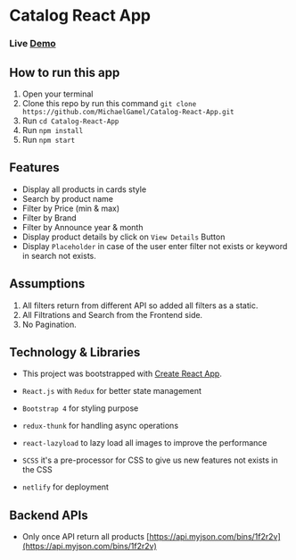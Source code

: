 # Catalog React App

### Live [Demo](https://silly-saha-56acac.netlify.com/)

## How to run this app

1. Open your terminal
2. Clone this repo by run this command
`git clone https://github.com/MichaelGamel/Catalog-React-App.git`
3. Run `cd Catalog-React-App`
4. Run `npm install`
5. Run `npm start`

## Features

- Display all products in cards style
- Search by product name
- Filter by Price (min & max)
- Filter by Brand
- Filter by Announce year & month
- Display product details by click on `View Details` Button
- Display `Placeholder` in case of the user enter filter not exists or keyword in search not exists.

## Assumptions

1. All filters return from different API so added all filters as a static.
2. All Filtrations and Search from the Frontend side.
3. No Pagination.


## Technology & Libraries

- This project was bootstrapped with [Create React App](https://github.com/facebook/create-react-app).

- `React.js` with `Redux` for better state management
- `Bootstrap 4` for styling purpose
- `redux-thunk` for handling async operations
- `react-lazyload` to lazy load all images to improve the performance
- `SCSS` it's a pre-processor for CSS to give us new features not exists in the CSS
- `netlify` for deployment




## Backend APIs

- Only once API return all products [https://api.myjson.com/bins/1f2r2v](https://api.myjson.com/bins/1f2r2v)

